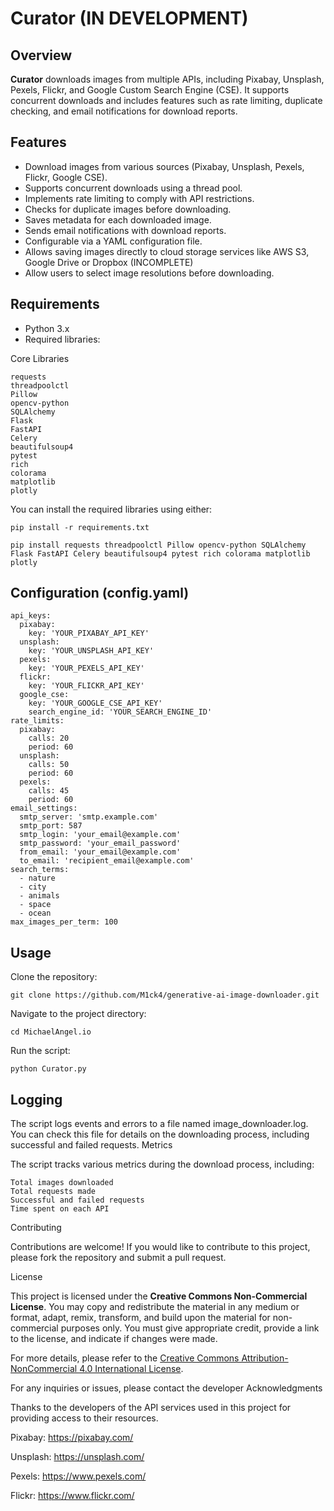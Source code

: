 
# Curator (IN DEVELOPMENT)

## Overview

**Curator** downloads images from multiple APIs, including Pixabay, Unsplash, Pexels, Flickr, and Google Custom Search Engine (CSE). It supports concurrent downloads and includes features such as rate limiting, duplicate checking, and email notifications for download reports.


## Features

- Download images from various sources (Pixabay, Unsplash, Pexels, Flickr, Google CSE).
- Supports concurrent downloads using a thread pool.
- Implements rate limiting to comply with API restrictions.
- Checks for duplicate images before downloading.
- Saves metadata for each downloaded image.
- Sends email notifications with download reports.
- Configurable via a YAML configuration file.
- Allows saving images directly to cloud storage services like AWS S3, Google Drive or Dropbox (INCOMPLETE)
- Allow users to select image resolutions before downloading.

## Requirements

- Python 3.x
- Required libraries: 

Core Libraries

    requests
    threadpoolctl
    Pillow
    opencv-python
    SQLAlchemy
    Flask
    FastAPI
    Celery
    beautifulsoup4
    pytest
    rich
    colorama
    matplotlib
    plotly
  
You can install the required libraries using either:

    pip install -r requirements.txt

```
pip install requests threadpoolctl Pillow opencv-python SQLAlchemy Flask FastAPI Celery beautifulsoup4 pytest rich colorama matplotlib plotly

```
## Configuration (config.yaml)

```
api_keys:
  pixabay:
    key: 'YOUR_PIXABAY_API_KEY'
  unsplash:
    key: 'YOUR_UNSPLASH_API_KEY'
  pexels:
    key: 'YOUR_PEXELS_API_KEY'
  flickr:
    key: 'YOUR_FLICKR_API_KEY'
  google_cse:
    key: 'YOUR_GOOGLE_CSE_API_KEY'
    search_engine_id: 'YOUR_SEARCH_ENGINE_ID'
rate_limits:
  pixabay:
    calls: 20
    period: 60
  unsplash:
    calls: 50
    period: 60
  pexels:
    calls: 45
    period: 60
email_settings:
  smtp_server: 'smtp.example.com'
  smtp_port: 587
  smtp_login: 'your_email@example.com'
  smtp_password: 'your_email_password'
  from_email: 'your_email@example.com'
  to_email: 'recipient_email@example.com'
search_terms:
  - nature
  - city
  - animals
  - space
  - ocean
max_images_per_term: 100
```

## Usage

Clone the repository:

    git clone https://github.com/M1ck4/generative-ai-image-downloader.git

Navigate to the project directory:

    cd MichaelAngel.io

Run the script:

    python Curator.py

## Logging

The script logs events and errors to a file named image_downloader.log. You can check this file for details on the downloading process, including successful and failed requests.
Metrics

The script tracks various metrics during the download process, including:

    Total images downloaded
    Total requests made
    Successful and failed requests
    Time spent on each API


Contributing

Contributions are welcome! If you would like to contribute to this project, please fork the repository and submit a pull request.


License

This project is licensed under the **Creative Commons Non-Commercial License**. You may copy and redistribute the material in any medium or format, adapt, remix, transform, and build upon the material for non-commercial purposes only. You must give appropriate credit, provide a link to the license, and indicate if changes were made.

For more details, please refer to the [Creative Commons Attribution-NonCommercial 4.0 International License](https://creativecommons.org/licenses/by-nc/4.0/).


For any inquiries or issues, please contact the developer
Acknowledgments

Thanks to the developers of the API services used in this project for providing access to their resources.

Pixabay: https://pixabay.com/

Unsplash: https://unsplash.com/

Pexels: https://www.pexels.com/

Flickr: https://www.flickr.com/
